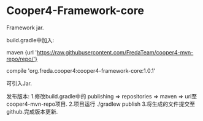 # **Cooper4-Framework-core**

Framework jar.

build.gradle中加入:

maven {url 'https://raw.githubusercontent.com/FredaTeam/cooper4-mvn-repo/repo/'}

compile 'org.freda.cooper4:cooper4-framework-core:1.0.1'

可引入Jar.


发布版本:
1.修改build.gradle中的 
    publishing => repositories => maven => url至 cooper4-mvn-repo项目.
2.项目运行 ./gradlew publish
3.将生成的文件提交至github.完成版本更新. 
